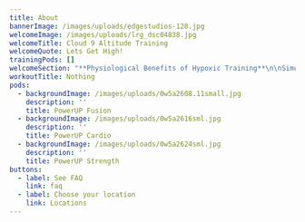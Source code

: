 ```yaml
---
title: About
bannerImage: /images/uploads/edgestudios-128.jpg
welcomeImage: /images/uploads/lrg_dsc04838.jpg
welcomeTitle: Cloud 9 Altitude Training
welcomeQuote: Lets Get High!
trainingPods: []
welcomeSection: "**Physiological Benefits of Hypoxic Training**\n\nSimulated Altitude Training or Hypoxic Training (reduced oxygen training) accelerates the normal outcomes of exercise, as well as producing many additional benefits, thereby producing BETTER RESULTS, in LESS TIME, with LESS EFFORT.\r\n\nAltitude training has been used for many years by athletes across many sports to improve performance. Teams and individuals spend time and money having training camps in altitude environments across the world, but now with SynergAIR Hypoxic Training Systems you can utilise this powerful training tool to enhance your exercise experience. At sea level the air we breathe is roughly 21% oxygen, but as we simulate altitude environments, the amount of oxygen decreases as the altitude increases, requiring your cardiovascular system to work harder at any given workload. The lower oxygen concentration in altitude environment causes the body to be more efficient at using fuel and oxygen, and triggers a variety of physiological responses and changes in your body at a number of levels that improve metabolic efficiency. \r\n\nAltitude training sessions can give you a great workout with much less stress on your body, or enhance the effectiveness of any workout you do and make your exercise more time efficient. Clients with limited exercise tolerance (e.g. can only walk) get more value from altitude training.\r\n\n**Altitude training enhances and accelerates the positive outcomes of exercise on:    **\n\n\\-\tFat Loss\r\n\n\\-\tDiabetes\r\n\n\\-\tOsteoporosis\r\n\n\\-\tAerobic endurance and energy levels\r\n\n\\-\tAnaerobic fitness and lactic acid tolerance\r\n\n\\-\tAnaemia, due to increased red blood cells and haemoglobin\r\n\n\\-\tTestosterone and other blood hormone profiles\r\n\n\\-\tCardiac surgery rehabilitation\r\n\n\\-\tInsomnia\r\n\n\n\n**Other potential benefits include:\r**\n\n\\-\timproved dexterity, co-ordination and cognitive decision making under stress and when fatigued.\r\n\n\\-\tenhanced collagen production, with improvements in wound healing, beauty treatment outcomes and skin elasticity.\r\n\n\n\nAltitude training technology is currently used extensively by:\r\n\n\\-\tHospitals and beauty clinics to optimise the outcome for their patients and clients.\r\n\n\\-\tThe Australian Institute of Sport and many other world class institutes of sports\r\n\n\\-\tMany professional sports teams such as Collingwood, Lions, St Kilda, Crows, Suns, Storm, Titans, South Sydney, Tigers and the Bulldogs.\r\n\n\\-\tElite sports people (including golfers and formula one drivers) seeking to improve co-ordination and performance under stress. Leading edge executives to enhance their performance, decision making, negotiating and cognitive abilities in stressful and demanding situations.\r\n\n\n\n**Hypoxic Training for Health, Beauty and Wellness\r**\n\n \rInefficient oxygen utilisation accelerates aging, whilst efficient oxygen utilisation minimises the effects of aging on the body. Our bodies are in effect much like burning candles, or decaying fruit, but hypoxic training in a simulated altitude environment makes our bodies use oxygen more effectively, thereby slowing down the aging process and increasing the characteristics of youthfulness. \r\n\nHypoxic training in a simulated altitude training environment dramatically stimulates the body’s metabolism and optimises hormonal and biochemical levels, resulting in significant changes in many health, beauty and wellness parameters. \r\n\nSimulated altitude training sessions allow you to workout with much less stress on your body, but at the same enhances the effectiveness of any workout, whilst triggering a wide variety of physiological responses and changes in your body. \r\n\nClinical research and empirical evidence suggest the following potential positive outcomes of low intensity hypoxic training in a simulated altitude training environment.\r\n\n**WEIGHT LOSS\r**\n\n\\-          Accelerated fat loss\r\n\n\\-          Increased fat burning aerobic enzymes and mitochondria\r\n\n\\-          Boosts resting metabolic rate for days after your hypoxic workout\r\n\n\\-          Powerful stimulant effect of the hormone EPO\r\n\n\\-          Reduced appetite and increased leptin hormone levels\r\n\n\\-          Improved insulin and glucose sensitivity and decreased diabetes symptoms\r\n\n\\-          Increased growth hormone production (the bodies most powerful fat burning hormone)\r\n\n\n\n**BEAUTY ENHANCEMENTS\r**\n\n\\-          Improved skin elasticity, tone and appearance \r\n\n\\-          Reduction of skin wrinkles \r\n\n\\-          Increased collagen production\r\n\n\\-          Accelerated wound healing\r\n\n\\-          Greater skin micro-circulation\r\n\n\\-          Dramatically faster recovery from plastic surgery, with superior outcomes\r\n\n\\-          Enhanced beauty treatment outcomes\r\n\n\r\n\n**ENHANCED MOOD and BRAIN/CNS FUNCTION\r**\n\n\\-          Improved decision making, cognitive function, dexterity, co-ordination and reaction time under stress and when fatigued\r\n\n\\-          Increased serotonin production and serotonin receptor activation\r\n\n\\-          Combats depression and anxiety\r\n\n\\-          Stabilisation of emotional composure\r\n\n\\-          Combats insomnia and improves sleep\r\n\n\\-          Excites neural plasticity and facilitates positive re-wiring of the brain and central nervous system (CNS). \r\n\n\\-          Promotes spinal cord injury rehabilitation\r\n\n\\-          Endorphin production dramatically increased. \r\n\n\\-          Enhanced sense of wellbeing and vitality\r\n\n\n\n**Accelerated positive outcomes of exercise on:\r**\n\n\\-          Osteoporosis\r\n\n\\-          Hormone profiles \r\n\n\\-          Cholesterol\r\n\n\\-          Blood pressure\r\n\n\\-          Asthma and pulmonary/lung conditions (including faster rehabilitation after giving up smoking)\r\n\n\\-          Immune function\r\n\n\\-          Muscle tone\r\n\n\\-          Recovery from surgery (especially cardiac surgery)\r\n\n\\-          Reduce side effects of chemotherapy and radiation treatments\r\n\n\\-          Sexual health"
workoutTitle: Nothing
pods:
  - backgroundImage: /images/uploads/0w5a2608.11small.jpg
    description: ''
    title: PowerUP Fusion
  - backgroundImage: /images/uploads/0w5a2616sml.jpg
    description: ''
    title: PowerUP Cardio
  - backgroundImage: /images/uploads/0w5a2624sml.jpg
    description: ''
    title: PowerUP Strength
buttons:
  - label: See FAQ
    link: faq
  - label: Choose your location
    link: Locations
---
```


